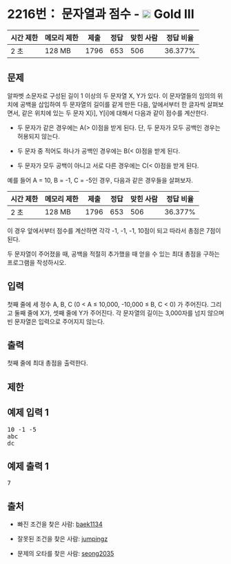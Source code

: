 # 2216번： 문자열과 점수 - <img src="https://static.solved.ac/tier_small/13.svg" style="height:20px" /> Gold III



| 시간 제한 | 메모리 제한 | 제출 | 정답 | 맞힌 사람 | 정답 비율 |
| --- | --- | --- | --- | --- | --- |
| 2 초 | 128 MB | 1796 | 653 | 506 | 36.377% |
## 문제

알파벳 소문자로 구성된 길이 1 이상의 두 문자열 X, Y가 있다. 이 문자열들의 임의의 위치에 공백을 삽입하여 두 문자열의 길이를 같게 만든 다음, 앞에서부터 한 글자씩 살펴보면서, 같은 위치에 있는 두 문자 X[i], Y[i]에 대해서 다음과 같이 점수를 계산한다.

- 두 문자가 같은 경우에는 A(> 0)점을 받게 된다. 단, 두 문자가 모두 공백인 경우는 허용되지 않는다.

- 두 문자 중 적어도 하나가 공백인 경우에는 B(< 0)점을 받게 된다.

- 두 문자가 모두 공백이 아니고 서로 다른 경우에는 C(< 0)점을 받게 된다.

예를 들어 A = 10, B = -1, C = -5인 경우, 다음과 같은 경우들을 살펴보자.

| 시간 제한 | 메모리 제한 | 제출 | 정답 | 맞힌 사람 | 정답 비율 |
| --- | --- | --- | --- | --- | --- |
| 2 초 | 128 MB | 1796 | 653 | 506 | 36.377% |
이 경우 앞에서부터 점수를 계산하면 각각 -1, -1, -1, 10점이 되고 따라서 총점은 7점이 된다.

두 문자열이 주어졌을 때, 공백을 적절히 추가했을 때 얻을 수 있는 최대 총점을 구하는 프로그램을 작성하시오.

## 입력

첫째 줄에 세 정수 A, B, C (0 < A ≤ 10,000, -10,000 ≤ B, C < 0) 가 주어진다. 그리고 둘째 줄에 X가, 셋째 줄에 Y가 주어진다. 각 문자열의 길이는 3,000자를 넘지 않으며 빈 문자열은 입력으로 주어지지 않는다.

## 출력

첫째 줄에 최대 총점을 출력한다.

## 제한

## 예제 입력 1

<pre>10 -1 -5
abc
dc
</pre>
## 예제 출력 1

<pre>7
</pre>
## 출처

- 빠진 조건을 찾은 사람: [baek1134](/user/baek1134)

- 잘못된 조건을 찾은 사람: [jumpingz](/user/jumpingz)

- 문제의 오타를 찾은 사람: [seong2035](/user/seong2035)